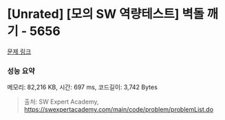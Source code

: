 # [Unrated] [모의 SW 역량테스트] 벽돌 깨기 - 5656 

[문제 링크](https://swexpertacademy.com/main/code/problem/problemDetail.do?contestProbId=AWXRQm6qfL0DFAUo) 

### 성능 요약

메모리: 82,216 KB, 시간: 697 ms, 코드길이: 3,742 Bytes



> 출처: SW Expert Academy, https://swexpertacademy.com/main/code/problem/problemList.do